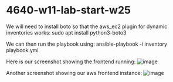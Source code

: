 # 4640-w11-lab-start-w25

We will need to install boto so that the aws_ec2 plugin for dynamic inventories works:
sudo apt install python3-boto3

We can then run the playbook using:
ansible-playbook -i inventory playbook.yml

Here is our screenshot showing the frontend running:
![image](https://github.com/user-attachments/assets/4e2424ba-de32-4c4f-ade4-e79d0a1274cd)

Another screenshot showing our aws frontend instance:
![image](https://github.com/user-attachments/assets/1e954118-b3a2-41e3-abbc-8bd1ca5b0c22)
